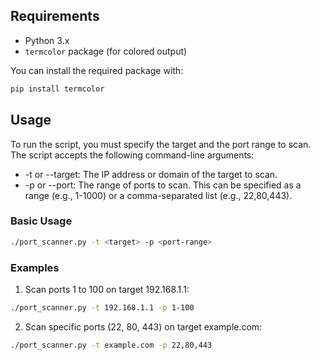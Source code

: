 
## Requirements

- Python 3.x
- `termcolor` package (for colored output)

You can install the required package with:
```bash
pip install termcolor
````
## Usage
To run the script, you must specify the target and the port range to scan. The script accepts the following command-line arguments:

- -t or --target: The IP address or domain of the target to scan.
- -p or --port: The range of ports to scan. This can be specified as a range (e.g., 1-1000) or a comma-separated list (e.g., 22,80,443).

### Basic Usage

````bash
./port_scanner.py -t <target> -p <port-range>
````
### Examples

1. Scan ports 1 to 100 on target 192.168.1.1:
````bash
./port_scanner.py -t 192.168.1.1 -p 1-100
````

2. Scan specific ports (22, 80, 443) on target example.com:
````bash
./port_scanner.py -t example.com -p 22,80,443
````
